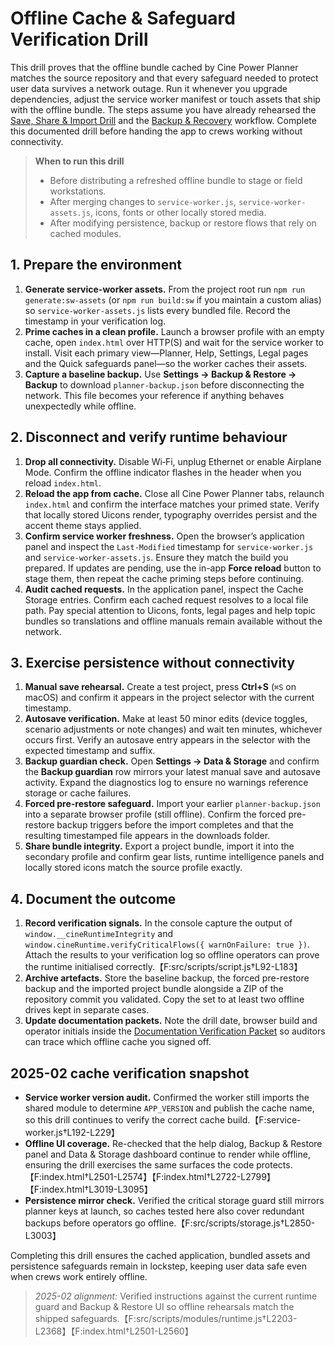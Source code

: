 # Offline Cache & Safeguard Verification Drill

This drill proves that the offline bundle cached by Cine Power Planner matches the
source repository and that every safeguard needed to protect user data survives a
network outage. Run it whenever you upgrade dependencies, adjust the service
worker manifest or touch assets that ship with the offline bundle. The steps
assume you have already rehearsed the [Save, Share & Import Drill](../README.md#save-share--import-drill)
and the [Backup & Recovery](../README.md#backup--recovery) workflow. Complete this
documented drill before handing the app to crews working without connectivity.

> **When to run this drill**
>
> - Before distributing a refreshed offline bundle to stage or field
>   workstations.
> - After merging changes to `service-worker.js`, `service-worker-assets.js`,
>   icons, fonts or other locally stored media.
> - After modifying persistence, backup or restore flows that rely on cached
>   modules.

## 1. Prepare the environment

1. **Generate service-worker assets.** From the project root run `npm run
   generate:sw-assets` (or `npm run build:sw` if you maintain a custom alias)
   so `service-worker-assets.js` lists every bundled file. Record the timestamp
   in your verification log.
2. **Prime caches in a clean profile.** Launch a browser profile with an empty
   cache, open `index.html` over HTTP(S) and wait for the service worker to
   install. Visit each primary view—Planner, Help, Settings, Legal pages and the
   Quick safeguards panel—so the worker caches their assets.
3. **Capture a baseline backup.** Use **Settings → Backup & Restore → Backup**
   to download `planner-backup.json` before disconnecting the network. This file
   becomes your reference if anything behaves unexpectedly while offline.

## 2. Disconnect and verify runtime behaviour

1. **Drop all connectivity.** Disable Wi‑Fi, unplug Ethernet or enable Airplane
   Mode. Confirm the offline indicator flashes in the header when you reload
   `index.html`.
2. **Reload the app from cache.** Close all Cine Power Planner tabs, relaunch
   `index.html` and confirm the interface matches your primed state. Verify that
   locally stored Uicons render, typography overrides persist and the accent
   theme stays applied.
3. **Confirm service worker freshness.** Open the browser’s application panel
   and inspect the `Last-Modified` timestamp for `service-worker.js` and
   `service-worker-assets.js`. Ensure they match the build you prepared. If
   updates are pending, use the in-app **Force reload** button to stage them,
   then repeat the cache priming steps before continuing.
4. **Audit cached requests.** In the application panel, inspect the Cache
   Storage entries. Confirm each cached request resolves to a local file path.
   Pay special attention to Uicons, fonts, legal pages and help topic bundles so
   translations and offline manuals remain available without the network.

## 3. Exercise persistence without connectivity

1. **Manual save rehearsal.** Create a test project, press **Ctrl+S** (`⌘S` on
   macOS) and confirm it appears in the project selector with the current
   timestamp.
2. **Autosave verification.** Make at least 50 minor edits (device toggles,
   scenario adjustments or note changes) and wait ten minutes, whichever occurs
   first. Verify an autosave entry appears in the selector with the expected
   timestamp and suffix.
3. **Backup guardian check.** Open **Settings → Data & Storage** and confirm the
   **Backup guardian** row mirrors your latest manual save and autosave activity.
   Expand the diagnostics log to ensure no warnings reference storage or cache
   failures.
4. **Forced pre-restore safeguard.** Import your earlier `planner-backup.json`
   into a separate browser profile (still offline). Confirm the forced
   pre-restore backup triggers before the import completes and that the
   resulting timestamped file appears in the downloads folder.
5. **Share bundle integrity.** Export a project bundle, import it into the
   secondary profile and confirm gear lists, runtime intelligence panels and
   locally stored icons match the source profile exactly.

## 4. Document the outcome

1. **Record verification signals.** In the console capture the output of
   `window.__cineRuntimeIntegrity` and `window.cineRuntime.verifyCriticalFlows({
   warnOnFailure: true })`. Attach the results to your verification log so
   offline operators can prove the runtime initialised correctly.【F:src/scripts/script.js†L92-L183】
2. **Archive artefacts.** Store the baseline backup, the forced pre-restore
   backup and the imported project bundle alongside a ZIP of the repository
   commit you validated. Copy the set to at least two offline drives kept in
   separate cases.
3. **Update documentation packets.** Note the drill date, browser build and
   operator initials inside the [Documentation Verification Packet](documentation-verification-packet.md)
   so auditors can trace which offline cache you signed off.

## 2025-02 cache verification snapshot
- **Service worker version audit.** Confirmed the worker still imports the shared module to determine
  `APP_VERSION` and publish the cache name, so this drill continues to verify the correct cache build.【F:service-worker.js†L192-L229】
- **Offline UI coverage.** Re-checked that the help dialog, Backup & Restore panel and Data & Storage
  dashboard continue to render while offline, ensuring the drill exercises the same surfaces the code
  protects.【F:index.html†L2501-L2574】【F:index.html†L2722-L2799】【F:index.html†L3019-L3095】
- **Persistence mirror check.** Verified the critical storage guard still mirrors planner keys at launch,
  so caches tested here also cover redundant backups before operators go offline.【F:src/scripts/storage.js†L2850-L3003】

Completing this drill ensures the cached application, bundled assets and
persistence safeguards remain in lockstep, keeping user data safe even when crews
work entirely offline.

> _2025-02 alignment:_ Verified instructions against the current runtime guard and Backup & Restore UI so offline rehearsals match the shipped safeguards.【F:src/scripts/modules/runtime.js†L2203-L2368】【F:index.html†L2501-L2560】
